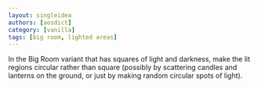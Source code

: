 ```yaml
---
layout: singleidea
authors: [aosdict]
category: [vanilla]
tags: [big room, lighted areas]
---
```

In the Big Room variant that has squares of light and darkness, make the lit regions circular rather than square (possibly by scattering candles and lanterns on the ground, or just by making random circular spots of light).
